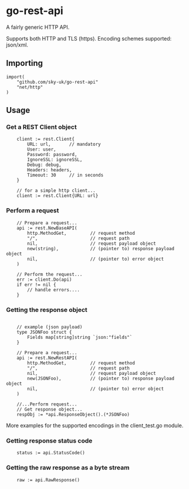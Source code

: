 # go-rest-api

A fairly generic HTTP API.

Supports both HTTP and TLS (https).
Encoding schemes supported: json/xml.


## Importing

```
import(
    "github.com/sky-uk/go-rest-api"
    "net/http"
)
```

## Usage

### Get a REST Client object

```
    client := rest.Client{
        URL: url,       // mandatory
        User: user, 
        Password: password, 
        IgnoreSSL: ignoreSSL, 
        Debug: debug, 
        Headers: headers,
        Timeout: 30     // in seconds
    } 

    // for a simple http client...
    client := rest.Client{URL: url}

```

### Perform a request

```
    // Prepare a request...
    api := rest.NewBaseAPI(
        http.MethodGet,         // request method
        "/",                    // request path
        nil,                    // request payload object
        new(string),            // (pointer to) response payload object
        nil,                    // (pointer to) error object
    )

    // Perform the request...
    err := client.Do(api)
    if err != nil {
        // handle errors....
    }
```

### Getting the response object

```

    // example (json payload)
    type JSONFoo struct {
	    Fields map[string]string `json:"fields"`
    }

    // Prepare a request...
    api := rest.NewRestAPI(
        http.MethodGet,         // request method
        "/",                    // request path
        nil,                    // request payload object
        new(JSONFoo),           // (pointer to) response payload object
        nil,                    // (pointer to) error object
    )

    //...Perform request...
    // Get response object...
    respObj := *api.ResponseObject().(*JSONFoo)
```

More examples for the supported encodings in the client_test.go module.

### Getting response status code

```
    status := api.StatusCode()
```

### Getting the raw response as a byte stream

```
    raw := api.RawResponse()
```
